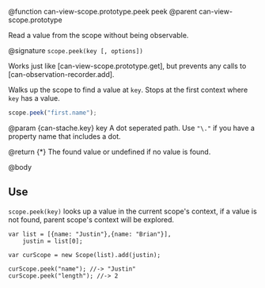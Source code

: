 @function can-view-scope.prototype.peek peek
@parent can-view-scope.prototype

Read a value from the scope without being observable.

@signature `scope.peek(key [, options])`


Works just like [can-view-scope.prototype.get], but prevents any calls to [can-observation-recorder.add].


Walks up the scope to find a value at `key`.  Stops at the first context where `key` has
a value.

```js
scope.peek("first.name");
```

@param {can-stache.key} key A dot seperated path.  Use `"\."` if you have a
property name that includes a dot.

@return {*} The found value or undefined if no value is found.

@body

## Use

`scope.peek(key)` looks up a value in the current scope's
context, if a value is not found, parent scope's context
will be explored.

    var list = [{name: "Justin"},{name: "Brian"}],
        justin = list[0];

    var curScope = new Scope(list).add(justin);

    curScope.peek("name"); //-> "Justin"
    curScope.peek("length"); //-> 2
